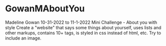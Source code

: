 # GowanMAboutYou
Madeline Gowan
10-31-2022 to 11-1-2022
Mini Challenge - About you with style
Create a "website" that says some things about yourself, uses lists and other markups, contains 10+ tags, is styled in css instead of html, etc. Try to include an image.
